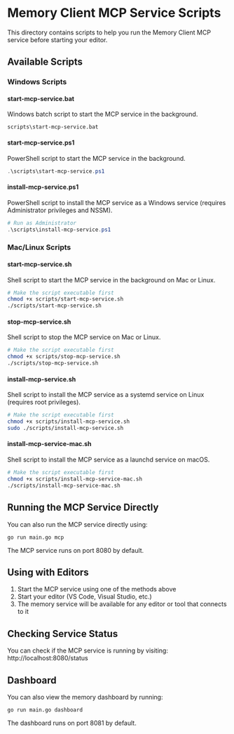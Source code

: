 # Memory Client MCP Service Scripts

This directory contains scripts to help you run the Memory Client MCP service before starting your editor.

## Available Scripts

### Windows Scripts

#### start-mcp-service.bat
Windows batch script to start the MCP service in the background.

```
scripts\start-mcp-service.bat
```

#### start-mcp-service.ps1
PowerShell script to start the MCP service in the background.

```powershell
.\scripts\start-mcp-service.ps1
```

#### install-mcp-service.ps1
PowerShell script to install the MCP service as a Windows service (requires Administrator privileges and NSSM).

```powershell
# Run as Administrator
.\scripts\install-mcp-service.ps1
```

### Mac/Linux Scripts

#### start-mcp-service.sh
Shell script to start the MCP service in the background on Mac or Linux.

```bash
# Make the script executable first
chmod +x scripts/start-mcp-service.sh
./scripts/start-mcp-service.sh
```

#### stop-mcp-service.sh
Shell script to stop the MCP service on Mac or Linux.

```bash
# Make the script executable first
chmod +x scripts/stop-mcp-service.sh
./scripts/stop-mcp-service.sh
```

#### install-mcp-service.sh
Shell script to install the MCP service as a systemd service on Linux (requires root privileges).

```bash
# Make the script executable first
chmod +x scripts/install-mcp-service.sh
sudo ./scripts/install-mcp-service.sh
```

#### install-mcp-service-mac.sh
Shell script to install the MCP service as a launchd service on macOS.

```bash
# Make the script executable first
chmod +x scripts/install-mcp-service-mac.sh
./scripts/install-mcp-service-mac.sh
```

## Running the MCP Service Directly

You can also run the MCP service directly using:

```
go run main.go mcp
```

The MCP service runs on port 8080 by default.

## Using with Editors

1. Start the MCP service using one of the methods above
2. Start your editor (VS Code, Visual Studio, etc.)
3. The memory service will be available for any editor or tool that connects to it

## Checking Service Status

You can check if the MCP service is running by visiting:
http://localhost:8080/status

## Dashboard

You can also view the memory dashboard by running:

```
go run main.go dashboard
```

The dashboard runs on port 8081 by default.
